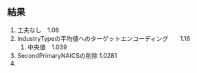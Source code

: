 ## 結果

1. 工夫なし　1.06
2. IndustryTypeの平均値へのターゲットエンコーディング　　1.16
    1. 中央値　1.039
3. SecondPrimaryNAICSの削除 1.0281
4. 
